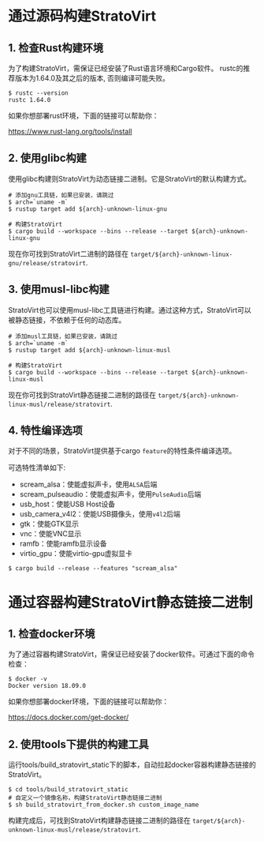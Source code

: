 
# 通过源码构建StratoVirt

## 1. 检查Rust构建环境

为了构建StratoVirt，需保证已经安装了Rust语言环境和Cargo软件。
rustc的推荐版本为1.64.0及其之后的版本, 否则编译可能失败。

```shell
$ rustc --version
rustc 1.64.0
```

如果你想部署rust环境，下面的链接可以帮助你：

<https://www.rust-lang.org/tools/install>

## 2. 使用glibc构建

使用glibc构建则StratoVirt为动态链接二进制。它是StratoVirt的默认构建方式。

```shell
# 添加gnu工具链，如果已安装，请跳过
$ arch=`uname -m`
$ rustup target add ${arch}-unknown-linux-gnu

# 构建StratoVirt
$ cargo build --workspace --bins --release --target ${arch}-unknown-linux-gnu
```

现在你可找到StratoVirt二进制的路径在 `target/${arch}-unknown-linux-gnu/release/stratovirt`.

## 3. 使用musl-libc构建

StratoVirt也可以使用musl-libc工具链进行构建。通过这种方式，StratoVirt可以被静态链接，不依赖于任何的动态库。

```shell
# 添加musl工具链，如果已安装，请跳过
$ arch=`uname -m`
$ rustup target add ${arch}-unknown-linux-musl

# 构建StratoVirt
$ cargo build --workspace --bins --release --target ${arch}-unknown-linux-musl
```

现在你可找到StratoVirt静态链接二进制的路径在 `target/${arch}-unknown-linux-musl/release/stratovirt`.

## 4. 特性编译选项

对于不同的场景，StratoVirt提供基于cargo `feature`的特性条件编译选项。

可选特性清单如下:

- scream_alsa：使能虚拟声卡，使用`ALSA`后端
- scream_pulseaudio：使能虚拟声卡，使用`PulseAudio`后端
- usb_host：使能USB Host设备
- usb_camera_v4l2：使能USB摄像头，使用`v4l2`后端
- gtk：使能GTK显示
- vnc：使能VNC显示
- ramfb：使能ramfb显示设备
- virtio_gpu：使能virtio-gpu虚拟显卡

```shell
$ cargo build --release --features "scream_alsa"
```

# 通过容器构建StratoVirt静态链接二进制

## 1. 检查docker环境

为了通过容器构建StratoVirt，需保证已经安装了docker软件。可通过下面的命令检查：

```shell
$ docker -v
Docker version 18.09.0
```

如果你想部署docker环境，下面的链接可以帮助你：

<https://docs.docker.com/get-docker/>

## 2. 使用tools下提供的构建工具

运行tools/build_stratovirt_static下的脚本，自动拉起docker容器构建静态链接的StratoVirt。

```shell
$ cd tools/build_stratovirt_static
# 自定义一个镜像名称，构建StratoVirt静态链接二进制
$ sh build_stratovirt_from_docker.sh custom_image_name
```

构建完成后，可找到StratoVirt构建静态链接二进制的路径在 `target/${arch}-unknown-linux-musl/release/stratovirt`.

